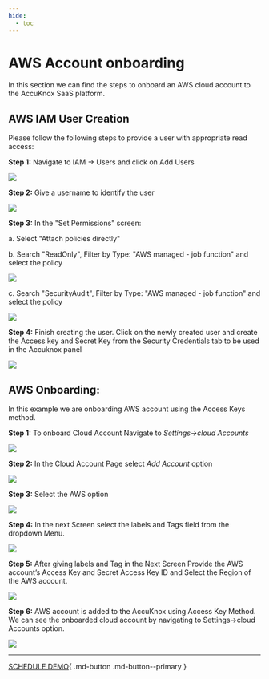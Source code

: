 ```yaml
---
hide:
  - toc
---
```


# **AWS Account onboarding**
In this section we can find the steps to onboard an AWS cloud account to the AccuKnox SaaS platform.

## **AWS IAM User Creation**

Please follow the following steps to provide a user with appropriate read access:

**Step 1:** Navigate to IAM -> Users and click on Add Users 

![](/getting-started/images/iam-user-0.png)

**Step 2:** Give a username to identify the user

![](/getting-started/images/iam-user-1.png)

**Step 3:** In the "Set Permissions" screen:

a. Select "Attach policies directly"

b. Search "ReadOnly", Filter by Type: "AWS managed - job function" and select the policy

![](/getting-started/images/iam-user-2.png)

c. Search "SecurityAudit", Filter by Type: "AWS managed - job function" and select the policy

![](/getting-started/images/iam-user-3.png)

**Step 4:** Finish creating the user. Click on the newly created user and create the Access key and Secret Key from the Security Credentials tab to be used in the Accuknox panel

![](/getting-started/images/iam-user-4.png)

## **AWS Onboarding:**

In this example we are onboarding AWS account using the Access Keys method. 

**Step 1:** To onboard Cloud Account Navigate to *Settings->cloud Accounts*


![](/getting-started/images/cloud-onboarding-1.png)


**Step 2:** In the Cloud Account Page select *Add Account* option

![](/getting-started/images/cloud-onboarding-2.png)


**Step 3:** Select the AWS option

![](/getting-started/images/cloud-onboarding-3.png)


**Step 4:** In the next Screen select the labels and Tags field from the dropdown Menu.

![](/getting-started/images/cloud-onboarding-5.png)


**Step 5:** After giving labels and Tag in the Next Screen Provide the AWS account’s Access Key and Secret Access Key ID and Select the Region of the AWS account.

![](/getting-started/images/cloud-onboarding-6.png)

**Step 6:** AWS account is added to the AccuKnox using Access Key Method. We can see the onboarded cloud account by navigating to Settings->cloud Accounts option. 

![](/getting-started/images/cloud-onboarding-7.png)

<!---Similarly, for Azure or GCP, follow guidelines on AccuKnox SaaS infrastructure in Cloud Onboarding Screen.-->

- - - 
[SCHEDULE DEMO](https://www.accuknox.com/contact-us){ .md-button .md-button--primary }